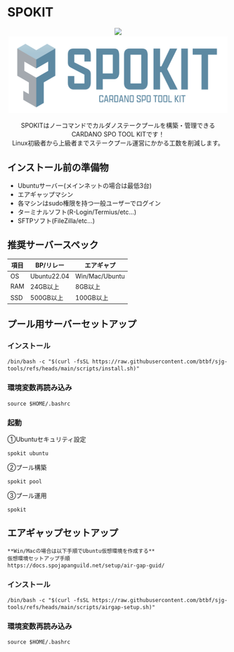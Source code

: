 # SPOKIT
<p align="center">
  <a href="https://github.com/btbf/sjg-tools/releases">
    <img src="https://img.shields.io/github/release-pre/btbf/sjg-tools.svg?style=for-the-badge" />
  </a>
  <br>
  <a href=https://spokit.spojapanguild.net/ ><img src="https://github.com/btbf/sjg-tools/blob/main/docs/images/spokit-logo-big.png?raw=true" width=500></a>
</p>
<p align="center">SPOKITはノーコマンドでカルダノステークプールを構築・管理できるCARDANO SPO TOOL KITです！<br>
Linux初級者から上級者までステークプール運営にかかる工数を削減します。</p>



## インストール前の準備物
- Ubuntuサーバー(メインネットの場合は最低3台)
- エアギャップマシン
- 各マシンはsudo権限を持つ一般ユーザーでログイン
- ターミナルソフト(R-Login/Termius/etc...)
- SFTPソフト(FileZilla/etc...)

## 推奨サーバースペック
項目 | BP/リレー | エアギャプ |
|-----|-----|-----|
OS | Ubuntu22.04 | Win/Mac/Ubuntu
RAM | 24GB以上 | 8GB以上 |
SSD | 500GB以上 | 100GB以上 |

## プール用サーバーセットアップ

### インストール
```
/bin/bash -c "$(curl -fsSL https://raw.githubusercontent.com/btbf/sjg-tools/refs/heads/main/scripts/install.sh)"
```

### 環境変数再読み込み
```
source $HOME/.bashrc
```

### 起動
①Ubuntuセキュリティ設定
```
spokit ubuntu
```

②プール構築
```
spokit pool
```

③プール運用
```
spokit
```

## エアギャップセットアップ

```
**Win/Macの場合は以下手順でUbuntu仮想環境を作成する**
仮想環境セットアップ手順
https://docs.spojapanguild.net/setup/air-gap-guid/
```

### インストール
```
/bin/bash -c "$(curl -fsSL https://raw.githubusercontent.com/btbf/sjg-tools/refs/heads/main/scripts/airgap-setup.sh)"
```

### 環境変数再読み込み
```
source $HOME/.bashrc
```